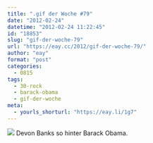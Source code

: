 ```yaml
---
title: ".gif der Woche #79"
date: "2012-02-24"
datetime: "2012-02-24 11:22:45"
id: "18853"
slug: "gif-der-woche-79"
url: "https://eay.cc/2012/gif-der-woche-79/"
author: "eay"
format: "post"
categories:
  - 0815
tags:
  - 30-rock
  - barack-obama
  - gif-der-woche
meta:
  - yourls_shorturl: "https://eay.li/1g7"
---
```


![](https://eay.cc/uploads/2012/banksobama.gif) Devon Banks so hinter Barack Obama.
